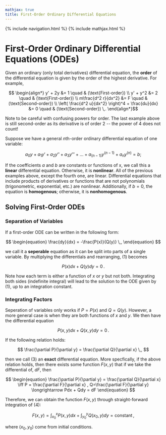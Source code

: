 ```yaml
---
mathjax: true
title: First-Order Ordinary Differential Equations
---
```

{% include navigation.html %}
{% include mathjax.html %}

# First-Order Ordinary Differential Equations (ODEs)

Given an ordinary (only total derivatives) differential equation, the **order** of the differential equation is given by the order of the highest derivative. For example,

$$ \begin{align*} y' + 2y &= 1 \quad & (\text{First-order}) \\
y' + y^2 &= 2 \quad & (\text{First-order}) \\
m\frac{d^2 r}{dx^2} &= F \quad & (\text{Second-order}) \\
\left( \frac{d^2 u}{dx^2} \right)^4 + \frac{du}{dx} &= 0 \quad & (\text{Second-order}) \,. \end{align*}$$

Note to be careful with confusing powers for order. The last example above is still second-order as its derivative is of order 2 -- the power of 4 does not count! 

Suppose we have a general $n$th-order ordinary differential equation of one variable:

$$ a_0 y + a_1 y' + a_2 y'' + a_3 y''' + \dots + a_{(n-1)}y^{(n-1)} + a_{n}y^{(n)} = b; $$

If the coefficients $a$ and $b$ are constants or functions of x, we call this a **linear** differential equation. Otherwise, it is **nonlinear**. All of the previous examples above, except the fourth one, are linear. Differential equations that include products of derivatives or functions that are not polynomials (trigonometric, exponential, etc.) are nonlinear. Additionally, if $b=0$, the equation is **homogenous**; otherwise, it is **nonhomogenous**.

## Solving First-Order ODEs

### Separation of Variables

If a first-order ODE can be written in the following form:

$$ \begin{equation} \frac{dy}{dx} = -\frac{P(x)}{Q(y)} \,, \end{equation}  $$

we call it a **seperable** equation as it can be split into parts of a single variable. By multiplying the differentials and rearranging, (1) becomes

$$ \begin{equation} P(x)dx + Q(y)dy = 0 \,. \end{equation} $$

Note how each term is either a function of $x$ or $y$ but not both. Integrating both sides (indefinite integral) will lead to the solution to the ODE given by (1), up to an integration constant.

### Integrating Factors

Seperation of variables only works if $P=P(x)$ and $Q=Q(y)$. However, a more general case is when they are both functions of $x$ and $y$. We then have the differential equation

$$ \begin{equation} P(x,y)dx + Q(x,y)dy = 0 \,. \end{equation} $$

If the following relation holds:

$$ \frac{\partial P}{\partial y} = \frac{\partial Q}{\partial x} \,, $$

then we call (3) an **exact** differential equation. More specfically, if the above relation holds, then there exists some function $F(x,y)$ that if we take the differential of, $dF$, then

$$ \begin{equation} \frac{\partial P}{\partial y} = \frac{\partial Q}{\partial x} \iff P = \frac{\partial F}{\partial x} , Q=\frac{\partial F}{\partial y} \longrightarrow Pdx + Qdy = dF  \end{equation} $$

Therefore, we can obtain the function $F(x,y)$ through straight-forward integration of (4):

$$ \begin{equation} F(x,y) = \int_{x_0}^{x} P(x,y)dx + \int_{y_0}^{y} Q(x_0 ,y)dy = \text{constant} \,, \end{equation} $$

where $(x_0 , y_0)$ come from initial conditions.

